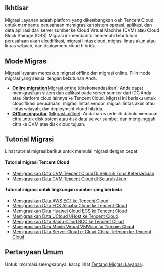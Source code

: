 ## Ikhtisar
Migrasi Layanan adalah platform yang dikembangkan oleh Tencent Cloud untuk membantu perusahaan memigrasikan sistem operasi, aplikasi, dan data aplikasi dari server sumber ke Cloud Virtual Machine (CVM) atau Cloud Block Storage (CBS). Migrasi ini membantu memenuhi kebutuhan perusahaan akan cloudifikasi, migrasi lintas cloud, migrasi lintas akun atau lintas wilayah, dan deployment cloud hibrida.

## Mode Migrasi
Migrasi layanan mencakup migrasi offline dan migrasi online. Pilih mode migrasi yang sesuai dengan kebutuhan Anda.
 - **[Online migration](https://intl.cloud.tencent.com/document/product/213/35639)** [Migrasi online](https://intl.cloud.tencent.com/document/product/213/35639) (direkomendasikan): Anda dapat memigrasikan sistem dan aplikasi pada server sumber dari IDC Anda atau platform cloud lainnya ke Tencent Cloud. Migrasi ini berlaku untuk cloudifikasi perusahaan, migrasi lintas vendor, migrasi lintas akun atau lintas wilayah, dan deployment cloud hibrida.
 - **[Offline migration](https://intl.cloud.tencent.com/document/product/213/19233)** ([Migrasi offline](https://intl.cloud.tencent.com/document/product/213/19233)): Anda harus terlebih dahulu membuat citra untuk disk sistem atau disk data server sumber, dan mengunggah citra ke CVM atau disk cloud tujuan.

## Tutorial Migrasi
Lihat tutorial migrasi berikut untuk memulai migrasi dengan cepat.

#### Tutorial migrasi Tencent Cloud
 - [Memigrasikan Data CVM Tencent Cloud Di Seluruh Zona Ketersediaan](https://intl.cloud.tencent.com/document/product/213/32723)
 - [Memigrasikan Data CVM Tencent Cloud di Seluruh Akun](https://intl.cloud.tencent.com/document/product/213/32724)

#### Tutorial migrasi untuk lingkungan sumber yang berbeda
 - [Memigrasikan Data AWS EC2 ke Tencent Cloud](https://intl.cloud.tencent.com/document/product/213/32725)
 - [Memigrasikan Data ECS Alibaba Cloud ke Tencent Cloud](https://intl.cloud.tencent.com/document/product/213/32726)
 - [Memigrasikan Data Huawei Cloud ECS ke Tencent Cloud](https://intl.cloud.tencent.com/document/product/213/32727)
 - [Memigrasikan Data UCloud UHost ke Tencent Cloud](https://intl.cloud.tencent.com/document/product/213/32728)
 - [Memigrasikan Data Baidu Cloud BCC ke Tencent Cloud](https://intl.cloud.tencent.com/document/product/213/32729)
 - [Memigrasikan Data Mesin Virtual VMWare ke Tencent Cloud](https://intl.cloud.tencent.com/document/product/213/32730)
 - [Memigrasikan Data Server Cloud e-Cloud China Telecom ke Tencent Cloud](https://intl.cloud.tencent.com/document/product/213/32731)


## Pertanyaan Umum
Untuk informasi selengkapnya, harap lihat [Tentang Migrasi Layanan](https://intl.cloud.tencent.com/document/product/213/32395).
